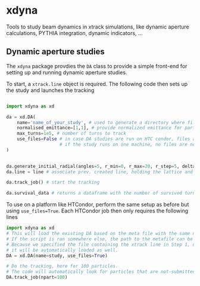 # xdyna
Tools to study beam dynamics in xtrack simulations, like dynamic aperture calculations, PYTHIA integration, dynamic indicators, ...


## Dynamic aperture studies

The `xdyna` package provdies the `DA` class to provide a simple front-end for setting up and running dynamic aperture studies.

To start, a `xtrack.line` object is required.
The following code then sets up the study and launches the tracking

```python

import xdyna as xd

da = xd.DA(
    name='name_of_your_study', # used to generate a directory where files are stored
    normalised_emittance=[1,1], # provide normalized emittance for particle initialization in [m]
    max_turns=1e5, # number of turns to track
    use_files=False # in case DA studies are run on HTC condor, files are used to collect the information
                    # if the study runs on one machine, no files are needed
)
    

da.generate_initial_radial(angles=5, r_min=0, r_max=20, r_step=5, delta=0.) # initialize a grid of particles using 5 angles in x-y space, in a range from 0 to 20 sigmas in steps of 5 sigma.
da.line = line # associate prev. created line, holding the lattice and context, with DA object

da.track_job() # start the tracking

da.survival_data # returns a dataframe with the number of survived turns for the initial position of each particle

```


To use on a platform like HTCondor, perform the same setup as before but using `use_files=True`.
Each HTCondor job then only requires the following lines

```python
import xdyna as xd
# This will load the existing DA based on the meta file with the same name found in the working directory.
# If the script is ran somewhere else, the path to the metafile can be passed with 'path=...'.
# Because we specified the file containing the xtrack line in Step 1, or calculated it in Step 1bis,
# it will be automatically loaded as well.
DA = xd.DA(name=study, use_files=True)

# Do the tracking, here for 100 particles.
# The code will automatically look for particles that are not-submitted yet and use these.
DA.track_job(npart=100)
```

